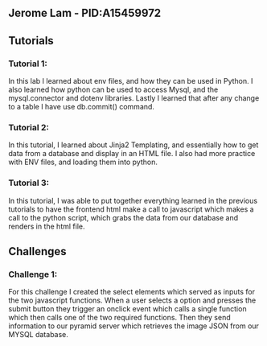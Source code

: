 ## Jerome Lam - PID:A15459972

## Tutorials
### Tutorial 1:
In this lab I learned about env files, and how they can be used in Python. I also learned how python can be used to access Mysql, and the mysql.connector and dotenv libraries. Lastly I learned that after any change to a table I have use db.commit() command.

### Tutorial 2:
In this tutorial, I learned about Jinja2 Templating, and essentially how to get data from a database and display in an HTML file. I also had more practice with ENV files, and loading them into python.

### Tutorial 3:
In this tutorial, I was able to put together everything learned in the previous tutorials to have the frontend html make a call to javascript which makes a call to the python script, which grabs the data from our database and renders in the html file. 

## Challenges
### Challenge 1:
For this challenge I created the select elements which served as inputs for the two javascript functions. When a user selects a option and presses the submit button they trigger an onclick event which calls a single function which then calls one of the two required functions. Then they send information to our pyramid server which retrieves the image JSON from our MYSQL database.